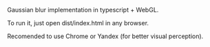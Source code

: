 Gaussian blur implementation in typescript + WebGL.

To run it, just open dist/index.html in any browser.

Recomended to use Chrome or Yandex (for better visual perception).
